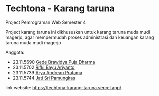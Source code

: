 # Techtona - Karang taruna
Project Pemrograman Web Semester 4  

Project karang taruna ini dikhususkan untuk karang taruna muda mudi magerjo, agar mempermudah proses administrasi dan keuangan karang taruna muda mudi magerjo

Anggota:
- 23.11.5690 [Gede Brawidya Puja Dharma](https://github.com/GedeBrawidya)
- 23.11.5702 [Rifki Bayu Ariyanto](https://github.com/rifkibayuariy)
- 23.11.5739 [Arya Andrean Pratama](https://github.com/Aranpra)
- 23.11.5744 [Jati Sri Pamungkas](https://github.com/JatiSriPamungkas)

link website: https://techtona-karang-taruna.vercel.app/  



